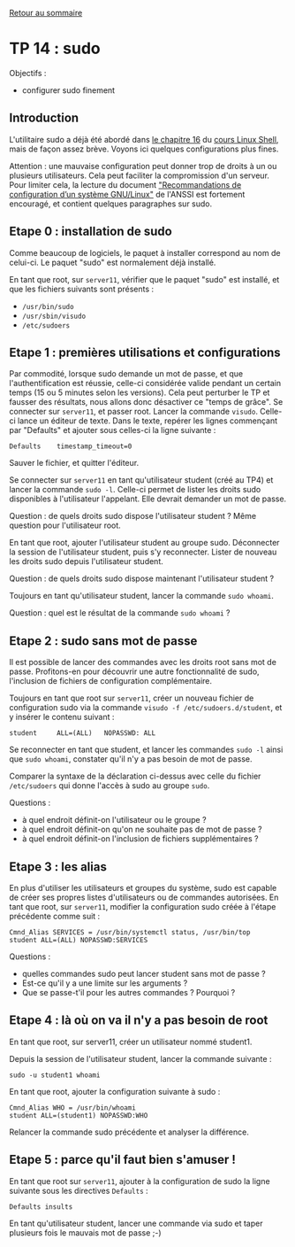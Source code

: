 [Retour au sommaire](../../README.md)

# TP 14 : sudo

Objectifs :

- configurer sudo finement

## Introduction

L'utilitaire sudo a déjà été abordé dans [le chapitre
16](https://github.com/ahpnils/cours-linux-shell/blob/main/ch/ch16_root_sudo.md)
du [cours Linux
Shell](https://github.com/ahpnils/cours-linux-shell/), mais de façon assez
brève. Voyons ici quelques configurations plus fines.

Attention : une mauvaise configuration peut donner trop de droits à un ou
plusieurs utilisateurs. Cela peut faciliter la compromission d'un serveur. Pour
limiter cela, la lecture du document ["Recommandations de configuration d’un
système
GNU/Linux"](https://www.ssi.gouv.fr/particulier/guide/recommandations-de-securite-relatives-a-un-systeme-gnulinux/) 
de l'ANSSI est fortement encouragé, et contient quelques paragraphes sur sudo.

## Etape 0 : installation de sudo

Comme beaucoup de logiciels, le paquet à installer correspond au nom de
celui-ci. Le paquet "sudo" est normalement déjà installé.

En tant que root, sur `server11`, vérifier que le paquet "sudo" est installé,
et que les fichiers suivants sont présents :
- `/usr/bin/sudo`
- `/usr/sbin/visudo`
- `/etc/sudoers`

## Etape 1 : premières utilisations et configurations

Par commodité, lorsque sudo demande un mot de passe, et que l'authentification
est réussie, celle-ci considérée valide pendant un certain temps (15 ou 5
minutes selon les versions). Cela peut perturber le TP et fausser des
résultats, nous allons donc désactiver ce "temps de grâce". Se connecter sur
`server11`, et passer root. Lancer la commande `visudo`. Celle-ci lance un
éditeur de texte. Dans le texte, repérer les lignes commençant par "Defaults"
et ajouter sous celles-ci la ligne suivante :
```
Defaults    timestamp_timeout=0
```
Sauver le fichier, et quitter l'éditeur.

Se connecter sur `server11` en tant qu'utilisateur student (créé au TP4) et lancer la
commande `sudo -l`. Celle-ci permet de lister les droits sudo disponibles à
l'utilisateur l'appelant. Elle devrait demander un mot de passe.

Question : de quels droits sudo dispose l'utilisateur student ? Même question
pour l'utilisateur root.

En tant que root, ajouter l'utilisateur student au groupe sudo. Déconnecter la
session de l'utilisateur student, puis s'y reconnecter. Lister de nouveau les
droits sudo depuis l'utilisateur student.

Question : de quels droits sudo dispose maintenant l'utilisateur student ?

Toujours en tant qu'utilisateur student, lancer la commande `sudo whoami`.

Question : quel est le résultat de la commande `sudo whoami` ?

## Etape 2 : sudo sans mot de passe

Il est possible de lancer des commandes avec les droits root sans mot de passe.
Profitons-en pour découvrir une autre fonctionnalité de sudo, l'inclusion de
fichiers de configuration complémentaire.

Toujours en tant que root sur `server11`, créer un nouveau fichier de
configuration sudo via la commande `visudo -f /etc/sudoers.d/student`, et y
insérer le contenu suivant :
```
student		ALL=(ALL)	NOPASSWD: ALL
```

Se reconnecter en tant que student, et lancer les commandes `sudo -l` ainsi que
`sudo whoami`, constater qu'il n'y a pas besoin de mot de passe.

Comparer la syntaxe de la déclaration ci-dessus avec celle du fichier
`/etc/sudoers` qui donne l'accès à sudo au groupe `sudo`.

Questions :
- à quel endroit définit-on l'utilisateur ou le groupe ?
- à quel endroit définit-on qu'on ne souhaite pas de mot de passe ?
- à quel endroit définit-on l'inclusion de fichiers supplémentaires ?

## Etape 3 : les alias

En plus d'utiliser les utilisateurs et groupes du système, sudo est capable de
créer ses propres listes d'utilisateurs ou de commandes autorisées. En tant que
root, sur `server11`, modifier la configuration sudo créée à l'étape précédente
comme suit :

```
Cmnd_Alias SERVICES = /usr/bin/systemctl status, /usr/bin/top
student ALL=(ALL) NOPASSWD:SERVICES
``` 

Questions : 
- quelles commandes sudo peut lancer student sans mot de passe ?
- Est-ce qu'il y a une limite sur les arguments ?
- Que se passe-t'il pour les autres commandes ? Pourquoi ?

## Etape 4 : là où on va il n'y a pas besoin de root

En tant que root, sur server11, créer un utilisateur nommé student1.

Depuis la session de l'utilisateur student, lancer la commande suivante :
```
sudo -u student1 whoami
```

En tant que root, ajouter la configuration suivante à sudo :
```
Cmnd_Alias WHO = /usr/bin/whoami
student ALL=(student1) NOPASSWD:WHO
```

Relancer la commande sudo précédente et analyser la différence.

## Etape 5 : parce qu'il faut bien s'amuser !

En tant que root sur `server11`, ajouter à la configuration de sudo la ligne
suivante sous les directives `Defaults` :

```
Defaults insults
```

En tant qu'utilisateur student, lancer une commande via sudo et taper plusieurs
fois le mauvais mot de passe ;-)
